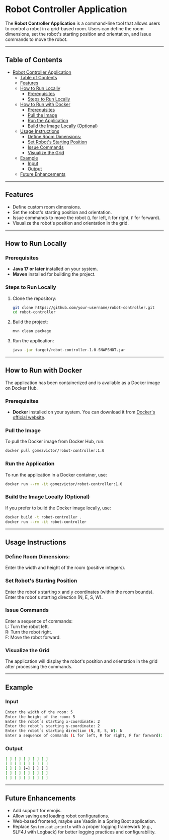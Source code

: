 # Robot Controller Application

The **Robot Controller Application** is a command-line tool that allows users to control a robot in a grid-based room. Users can define the room dimensions, set the robot's starting position and orientation, and issue commands to move the robot.

---

## Table of Contents

- [Robot Controller Application](#robot-controller-application)
  - [Table of Contents](#table-of-contents)
  - [Features](#features)
  - [How to Run Locally](#how-to-run-locally)
    - [Prerequisites](#prerequisites)
    - [Steps to Run Locally](#steps-to-run-locally)
  - [How to Run with Docker](#how-to-run-with-docker)
    - [Prerequisites](#prerequisites-1)
    - [Pull the Image](#pull-the-image)
    - [Run the Application](#run-the-application)
    - [Build the Image Locally (Optional)](#build-the-image-locally-optional)
  - [Usage Instructions](#usage-instructions)
    - [Define Room Dimensions:](#define-room-dimensions)
    - [Set Robot's Starting Position](#set-robots-starting-position)
    - [Issue Commands](#issue-commands)
    - [Visualize the Grid](#visualize-the-grid)
  - [Example](#example)
    - [Input](#input)
    - [Output](#output)
  - [Future Enhancements](#future-enhancements)

---

## Features

- Define custom room dimensions.
- Set the robot's starting position and orientation.
- Issue commands to move the robot (`L` for left, `R` for right, `F` for forward).
- Visualize the robot's position and orientation in the grid.

---

## How to Run Locally

### Prerequisites

- **Java 17 or later** installed on your system.
- **Maven** installed for building the project.

### Steps to Run Locally

1. Clone the repository:

   ```bash
   git clone https://github.com/your-username/robot-controller.git
   cd robot-controller
   ```

2. Build the project:

   ```bash
   mvn clean package
   ```

3. Run the application:

   ```bash
   java -jar target/robot-controller-1.0-SNAPSHOT.jar
   ```

---

## How to Run with Docker

The application has been containerized and is available as a Docker image on Docker Hub.

### Prerequisites

- **Docker** installed on your system. You can download it from [Docker's official website](https://www.docker.com/products/docker-desktop).

### Pull the Image

To pull the Docker image from Docker Hub, run:

```bash
docker pull gomezvictor/robot-controller:1.0
```

### Run the Application

To run the application in a Docker container, use:

```bash
docker run --rm -it gomezvictor/robot-controller:1.0
```

### Build the Image Locally (Optional)

If you prefer to build the Docker image locally, use:

```bash
docker build -t robot-controller .
docker run --rm -it robot-controller
```

---

## Usage Instructions

### Define Room Dimensions:

Enter the width and height of the room (positive integers).

### Set Robot's Starting Position

Enter the robot's starting x and y coordinates (within the room bounds).  
Enter the robot's starting direction (N, E, S, W).

### Issue Commands

Enter a sequence of commands:  
L: Turn the robot left.  
R: Turn the robot right.  
F: Move the robot forward.

### Visualize the Grid

The application will display the robot's position and orientation in the grid after processing the commands.

---

## Example

### Input

```bash
Enter the width of the room: 5
Enter the height of the room: 5
Enter the robot´s starting x-coordinate: 2
Enter the robot´s starting y-coordinate: 2
Enter the robot´s starting direction (N, E, S, W): N
Enter a sequence of commands (L for left, R for right, F for forward): LFFR
```

### Output

```bash
[ ] [ ] [ ] [ ] [ ]
[ ] [ ] [ ] [ ] [ ]
[ ] [ ] [←] [ ] [ ]
[ ] [ ] [ ] [ ] [ ]
[ ] [ ] [ ] [ ] [ ]
```

---

## Future Enhancements

- Add support for emojis.
- Allow saving and loading robot configurations.
- Web-based frontend, maybe use Vaadin in a Spring Boot application.
- Replace `System.out.println` with a proper logging framework (e.g., SLF4J with Logback) for better logging practices and configurability.
